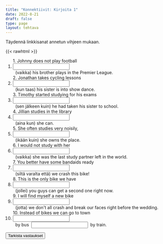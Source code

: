 ```yaml
---
title: "Konnektiivit: Kirjoita 1"
date: 2022-8-21
draft: false
type: page
layout: tehtava
---
```


Täydennä linkkisanat annetun vihjeen mukaan.

{{< rawhtml >}}
<link rel="stylesheet" type="text/css" href="/css/kirjoita1.css"/>
<div class="tehtava">
<form autocomplete="off">
  <ol>
  
<section>
1. Johnny does not play football&nbsp;<li><input id="q1" type="text"/><span></span></li>&nbsp; (vaikka) his brother plays in the Premier League.
</section>
<section>
2. Jonathan takes cycling lessons &nbsp;<li><input id="q2" type="text"/><span></span></li>&nbsp; (kun taas) his sister is into show dance.
</section>
<section>
3. Timothy started studying for his exams&nbsp;<li><input id="q3" type="text"/><span></span></li>&nbsp; (sen jälkeen kuin) he had taken his sister to school.
</section>
<section>
4. Jillian studies in the library&nbsp;<li><input id="q4" type="text"/><span></span></li>&nbsp; (aina kun) she can.
</section>
<section>
5. She often studies very noisily,&nbsp;<li><input id="q5" type="text"/><span></span></li>&nbsp; (ikään kuin) she owns the place.
</section>
<section>
6. I would not study with her &nbsp;<li><input id="q6" type="text"/><span></span></li>&nbsp; (vaikka) she was the last study partner left in the world.
</section>
<section>
7. You better have some bandaids ready&nbsp;<li><input id="q7" type="text"/><span></span></li>&nbsp; (siltä varalta että) we crash this bike!
</section>
<section>
8. This is the only bike we have&nbsp;<li><input id="q8" type="text"/><span></span></li>&nbsp; (jollei) you guys can get a second one right now.
</section>
<section>
9. I will find myself a new bike &nbsp;<li><input id="q9" type="text"/><span></span></li>&nbsp; (jotta) we don't all crash and break our faces right before the wedding.
</section>
<section>
10. Instead of bikes we can go to town &nbsp;<li><input id="q10" type="text"/><span></span></li>&nbsp; by bus &nbsp;<input id="q11" type="text"/><span></span></li>&nbsp; by train. 
  </ol>
  
<div id="buttonWrapper">
   <input type="submit" id="submit" value="Tarkista vastaukset" />
   </div>
</form>

</div>

<script>
var answers = {
  "q1": ["even though", "although"],
  "q2": ["whereas", "while"],
  "q3": ["after"],
  "q4": ["whenever"],
  "q5": ["as if","as though"],
  "q6": ["even if"],
  "q7": ["in case"],
  "q8": ["unless"],
  "q9": ["so", "so that"],
  "q10": ["either"],
  "q11": ["or"],
};

function markAnswers() {
  $("input[type='text']").each(function() {
    console.log($.inArray(this.value, answers[this.id]));
    if ($.inArray(this.value.toLowerCase().trim(), answers[this.id]) === -1) {
      $(this).parent()[0].setAttribute("class", "vaarin");
    } else {
      $(this).parent()[0].setAttribute("class", "oikein");
    }
  })
}

$("form").on("submit", function(e) {
  e.preventDefault();
  markAnswers();
});

const input = document.querySelector('.tehtava input');
const span = document.querySelector('.tehtava span');

document.querySelectorAll("input").forEach(elem => elem.addEventListener('input', function (event) {
    span.innerHTML = this.value.replace(/\s/g, '&nbsp;');
    this.style.width = span.offsetWidth + 'px';
}));

</script>
</rawhtml>